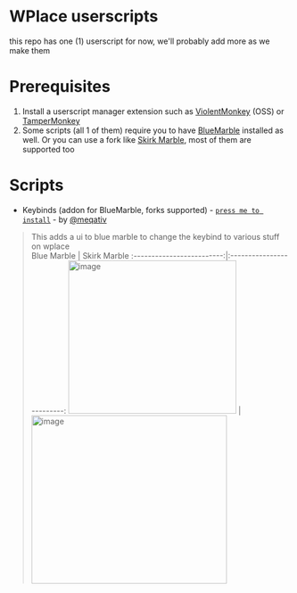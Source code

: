 # WPlace userscripts
this repo has one (1) userscript for now, we'll probably add more as we make them
# Prerequisites
1. Install a userscript manager extension such as [ViolentMonkey](https://violentmonkey.github.io/) (OSS) or [TamperMonkey](https://www.tampermonkey.net/)
2. Some scripts (all 1 of them) require you to have [BlueMarble](https://bluemarble.lol/) installed as well. Or you can use a fork like [Skirk Marble](https://github.com/Seris0/Wplace-BlueMarble), most of them are supported too
# Scripts
- Keybinds (addon for BlueMarble, forks supported) - [`press me to install`](https://raw.githubusercontent.com/gay-coders/wplace-scripts/refs/heads/main/keybinds.user.js) - by [@meqativ](https://github.com/meqativ)
> This adds a ui to blue marble to change the keybind to various stuff on wplace<br/>
> Blue Marble             |  Skirk Marble
> :-------------------------:|:-------------------------:
> <img width="301" height="275" alt="image" src="https://github.com/user-attachments/assets/4865d5d4-a67e-4005-9cd1-eeffe9febcf6" /> | <img width="350" height="302" alt="image" src="https://github.com/user-attachments/assets/8a49d725-c446-489a-92a3-154128c8c6e5" />
